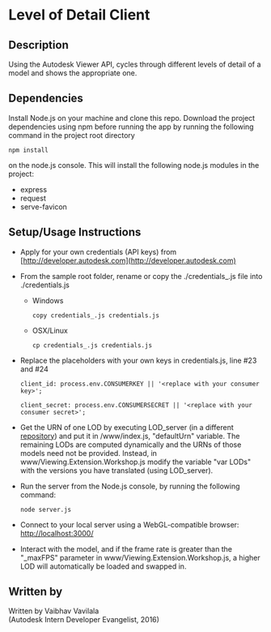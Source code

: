 # Level of Detail Client


## Description
Using the Autodesk Viewer API, cycles through different levels of detail of a model and shows the appropriate one. 


## Dependencies
Install Node.js on your machine and clone this repo. Download the project dependencies using npm before running the app by running 
the following command in the project root directory
```
npm install
```
on the node.js console. This will install the following node.js modules in the project:
- express
- request
- serve-favicon


## Setup/Usage Instructions
 
* Apply for your own credentials (API keys) from [http://developer.autodesk.com](http://developer.autodesk.com)
* From the sample root folder, rename or copy the ./credentials_.js file into ./credentials.js <br />
  * Windows <br />
    ```
    copy credentials_.js credentials.js 
	```
  * OSX/Linux <br />
    ```
    cp credentials_.js credentials.js  
	```
* Replace the placeholders with your own keys in credentials.js, line #23 and #24 <br />
  ```
  client_id: process.env.CONSUMERKEY || '<replace with your consumer key>';
  
  client_secret: process.env.CONSUMERSECRET || '<replace with your consumer secret>';
  ```
* Get the URN of one LOD by executing LOD_server (in a different [repository](https://github.com/vibe007/Autodesk-Viewer-Level-of-Detail-Server)) and put it in /www/index.js, "defaultUrn" variable. The remaining LODs are computed dynamically and the URNs of those models need not be provided. Instead, in www/Viewing.Extension.Workshop.js modify the variable "var LODs" with the versions you have translated (using LOD_server). 
* Run the server from the Node.js console, by running the following command: <br />
  ```
  node server.js
  ```
* Connect to your local server using a WebGL-compatible browser: [http://localhost:3000/](http://localhost:3000/)

* Interact with the model, and if the frame rate is greater than the "_maxFPS" parameter in www/Viewing.Extension.Workshop.js, a higher LOD will automatically be loaded and swapped in. 

## Written by 

Written by Vaibhav Vavilala  <br />
(Autodesk Intern Developer Evangelist, 2016)
